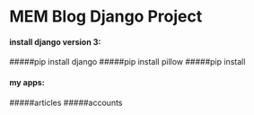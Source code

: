 # MEM Blog Django Project
#### install django version 3:
#####pip install django
#####pip install pillow
#####pip install 

#### my apps:
#####articles
#####accounts